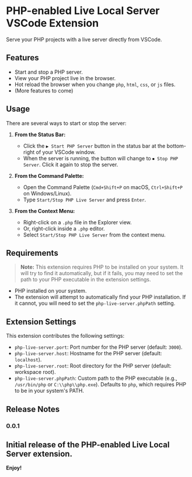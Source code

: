 # PHP-enabled Live Local Server VSCode Extension

Serve your PHP projects with a live server directly from VSCode.

## Features

*   Start and stop a PHP server.
*   View your PHP project live in the browser.
*   Hot reload the browser when you change `php`, `html`, `css`, or `js` files.
*   (More features to come)

## Usage

There are several ways to start or stop the server:

1.  **From the Status Bar:**
    *   Click the `▶︎ Start PHP Server` button in the status bar at the bottom-right of your VSCode window.
    *   When the server is running, the button will change to `⏹ Stop PHP Server`. Click it again to stop the server.

2.  **From the Command Palette:**
    *   Open the Command Palette (`Cmd+Shift+P` on macOS, `Ctrl+Shift+P` on Windows/Linux).
    *   Type `Start/Stop PHP Live Server` and press `Enter`.

3.  **From the Context Menu:**
    *   Right-click on a `.php` file in the Explorer view.
    *   Or, right-click inside a `.php` editor.
    *   Select `Start/Stop PHP Live Server` from the context menu.

## Requirements

> **Note:** This extension requires PHP to be installed on your system. It will try to find it automatically, but if it fails, you may need to set the path to your PHP executable in the extension settings.

*   PHP installed on your system.
*   The extension will attempt to automatically find your PHP installation. If it cannot, you will need to set the `php-live-server.phpPath` setting.

## Extension Settings

This extension contributes the following settings:

*   `php-live-server.port`: Port number for the PHP server (default: `3000`).
*   `php-live-server.host`: Hostname for the PHP server (default: `localhost`).
*   `php-live-server.root`: Root directory for the PHP server (default: workspace root).
*   `php-live-server.phpPath`: Custom path to the PHP executable (e.g., `/usr/bin/php` or `C:\\php\\php.exe`). Defaults to `php`, which requires PHP to be in your system's PATH.


## Release Notes

### 0.0.1

Initial release of the PHP-enabled Live Local Server extension.
---

**Enjoy!**
